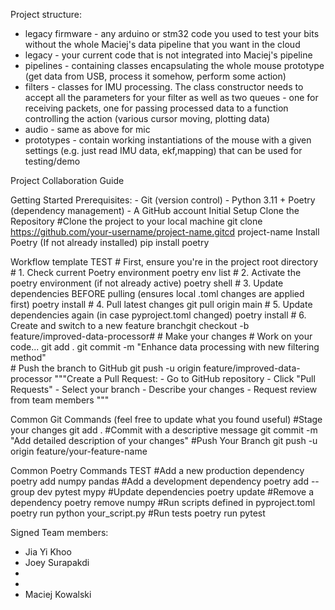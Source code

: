 Project structure:
- legacy firmware - any arduino or stm32 code you used to test your bits without the whole Maciej's data pipeline that you want in the cloud
- legacy - your current code that is not integrated into Maciej's pipeline
- pipelines - containing classes encapsulating the whole mouse prototype (get data from USB, process it somehow, perform some action)
- filters - classes for IMU processing. The class constructor needs to accept all the parameters for your filter as well as two queues - one for receiving packets, one for passing processed data to a function controlling the action (various cursor moving, plotting data)
- audio - same as above for mic
- prototypes - contain working instantiations of the mouse with a given settings (e.g. just read IMU data, ekf,mapping) that can be used for testing/demo

Project Collaboration Guide

Getting Started
    Prerequisites:
    - Git (version control)
    - Python 3.11 + Poetry (dependency management)
    - A GitHub account
    Initial Setup
        Clone the Repository
            #Clone the project to your local machine
            git clone https://github.com/your-username/project-name.gitcd project-name
        Install Poetry (If not already installed)
            pip install poetry

Workflow template
    TEST
        # First, ensure you're in the project root directory
        # 1. Check current Poetry environment
        poetry env list
        # 2. Activate the poetry environment (if not already active)
        poetry shell
        # 3. Update dependencies BEFORE pulling (ensures local .toml changes are applied first)
        poetry install
        # 4. Pull latest changes
        git pull origin main
        # 5. Update dependencies again (in case pyproject.toml changed)
        poetry install
        # 6. Create and switch to a new feature 
        branchgit checkout -b feature/improved-data-processor#
        # Make your changes 
        # Work on your code... 
        git add . 
        git commit -m "Enhance data processing with new filtering method"  
        # Push the branch to GitHub 
        git push -u origin feature/improved-data-processor
        """Create a Pull Request:
            - Go to GitHub repository
            - Click "Pull Requests"
            - Select your branch
            - Describe your changes
            - Request review from team members
        """

Common Git Commands (feel free to update what you found useful)
        #Stage your changes
        git add .
        #Commit with a descriptive message
        git commit -m "Add detailed description of your changes"
        #Push Your Branch
        git push -u origin feature/your-feature-name

Common Poetry Commands 
        TEST
        #Add a new production dependency
        poetry add numpy pandas
        #Add a development dependency
        poetry add --group dev pytest mypy
        #Update dependencies
        poetry update
        #Remove a dependency
        poetry remove numpy
        #Run scripts defined in pyproject.toml
        poetry run python your_script.py
        #Run tests
        poetry run pytest


Signed Team members:
- Jia Yi Khoo
- Joey Surapakdi
-
-
- Maciej Kowalski